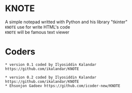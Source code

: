 # KNOTE
A simple notepad writted with Python and his library "tkinter" <br/>
```KNOTE``` use for write HTML's code <br/>
```KNOTE``` will be famous text viewer <br/>

# Coders
```
* version 0.1 coded by Ilyosiddin Kalandar https://github.com/ikalandar/KNOTE
```
```
* version 0.2 coded by Ilyosiddin Kalandar https://github.com/ikalandar/KNOTE 
* Ehsonjon Gadoev https://github.com/icoder-new/KNOTE
```
